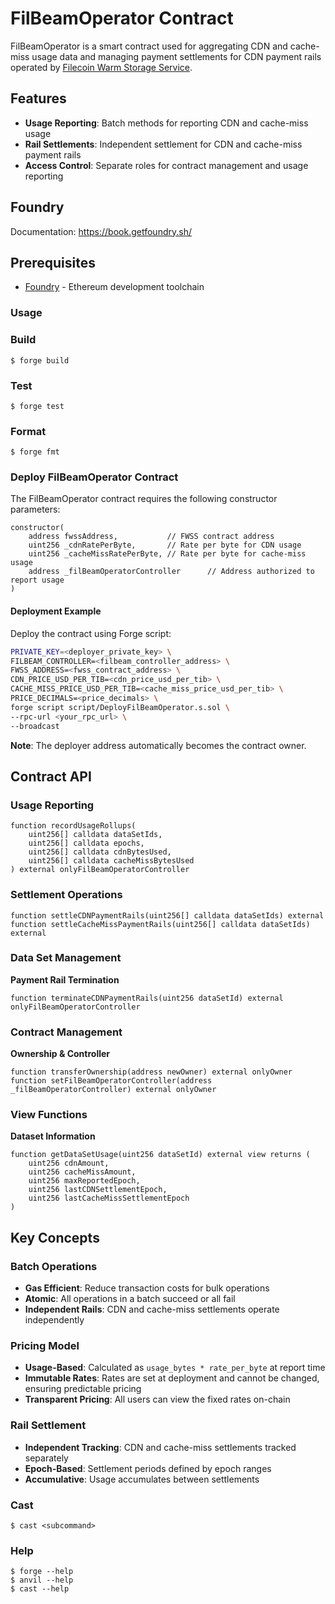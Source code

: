 # FilBeamOperator Contract

FilBeamOperator is a smart contract used for aggregating CDN and cache-miss usage data and managing payment settlements for CDN payment rails operated by [Filecoin Warm Storage Service](https://github.com/FilOzone/filecoin-services).

## Features

- **Usage Reporting**: Batch methods for reporting CDN and cache-miss usage
- **Rail Settlements**: Independent settlement for CDN and cache-miss payment rails
- **Access Control**: Separate roles for contract management and usage reporting

## Foundry

Documentation: https://book.getfoundry.sh/

## Prerequisites
- [Foundry](https://getfoundry.sh/) - Ethereum development toolchain

### Usage

### Build

```shell
$ forge build
```

### Test

```shell
$ forge test
```

### Format

```shell
$ forge fmt
```

### Deploy FilBeamOperator Contract

The FilBeamOperator contract requires the following constructor parameters:

```solidity
constructor(
    address fwssAddress,           // FWSS contract address
    uint256 _cdnRatePerByte,       // Rate per byte for CDN usage
    uint256 _cacheMissRatePerByte, // Rate per byte for cache-miss usage
    address _filBeamOperatorController      // Address authorized to report usage
)
```

#### Deployment Example

Deploy the contract using Forge script:

```bash
PRIVATE_KEY=<deployer_private_key> \
FILBEAM_CONTROLLER=<filbeam_controller_address> \
FWSS_ADDRESS=<fwss_contract_address> \
CDN_PRICE_USD_PER_TIB=<cdn_price_usd_per_tib> \
CACHE_MISS_PRICE_USD_PER_TIB=<cache_miss_price_usd_per_tib> \
PRICE_DECIMALS=<price_decimals> \
forge script script/DeployFilBeamOperator.s.sol \
--rpc-url <your_rpc_url> \
--broadcast
```

**Note**: The deployer address automatically becomes the contract owner.

## Contract API

### Usage Reporting

```solidity
function recordUsageRollups(
    uint256[] calldata dataSetIds,
    uint256[] calldata epochs,
    uint256[] calldata cdnBytesUsed,
    uint256[] calldata cacheMissBytesUsed
) external onlyFilBeamOperatorController
```

### Settlement Operations

```solidity
function settleCDNPaymentRails(uint256[] calldata dataSetIds) external
function settleCacheMissPaymentRails(uint256[] calldata dataSetIds) external
```

### Data Set Management

**Payment Rail Termination**
```solidity
function terminateCDNPaymentRails(uint256 dataSetId) external onlyFilBeamOperatorController
```

### Contract Management

**Ownership & Controller**
```solidity
function transferOwnership(address newOwner) external onlyOwner
function setFilBeamOperatorController(address _filBeamOperatorController) external onlyOwner
```

### View Functions

**Dataset Information**
```solidity
function getDataSetUsage(uint256 dataSetId) external view returns (
    uint256 cdnAmount,
    uint256 cacheMissAmount,
    uint256 maxReportedEpoch,
    uint256 lastCDNSettlementEpoch,
    uint256 lastCacheMissSettlementEpoch
)
```

## Key Concepts

### Batch Operations
- **Gas Efficient**: Reduce transaction costs for bulk operations
- **Atomic**: All operations in a batch succeed or all fail
- **Independent Rails**: CDN and cache-miss settlements operate independently

### Pricing Model
- **Usage-Based**: Calculated as `usage_bytes * rate_per_byte` at report time
- **Immutable Rates**: Rates are set at deployment and cannot be changed, ensuring predictable pricing
- **Transparent Pricing**: All users can view the fixed rates on-chain

### Rail Settlement 
- **Independent Tracking**: CDN and cache-miss settlements tracked separately
- **Epoch-Based**: Settlement periods defined by epoch ranges
- **Accumulative**: Usage accumulates between settlements

### Cast

```shell
$ cast <subcommand>
```

### Help

```shell
$ forge --help
$ anvil --help
$ cast --help
```
